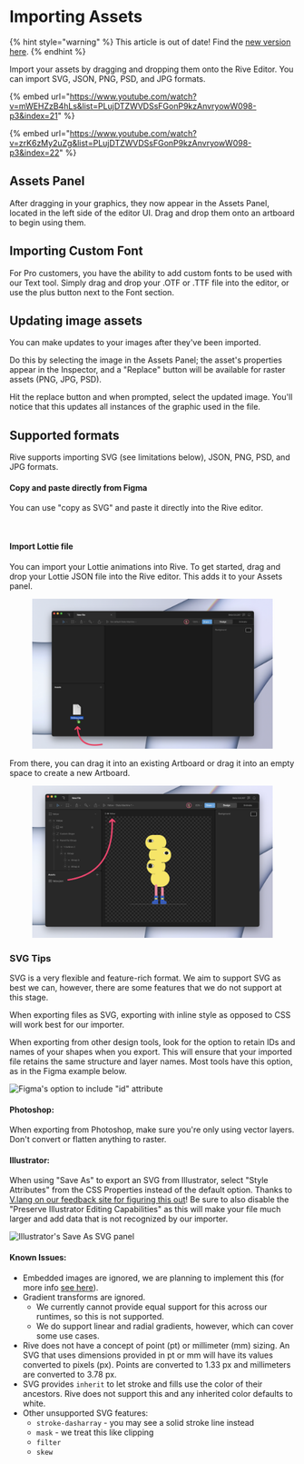 # Importing Assets

{% hint style="warning" %}
This article is out of date! Find the [new version here](https://rive.app/community/doc/importing-assets/docO2hh4U88G).
{% endhint %}

Import your assets by dragging and dropping them onto the Rive Editor. You can import SVG, JSON, PNG, PSD, and JPG formats.

{% embed url="https://www.youtube.com/watch?v=mWEHZzB4hLs&list=PLujDTZWVDSsFGonP9kzAnvryowW098-p3&index=21" %}

{% embed url="https://www.youtube.com/watch?v=zrK6zMy2uZg&list=PLujDTZWVDSsFGonP9kzAnvryowW098-p3&index=22" %}

## Assets Panel&#x20;

After dragging in your graphics, they now appear in the Assets Panel, located in the left side of the editor UI. Drag and drop them onto an artboard to begin using them.



## Importing Custom Font

For Pro customers, you have the ability to add custom fonts to be used with our Text tool. Simply drag and drop your .OTF or .TTF file into the editor, or use the plus button next to the Font section.



## Updating image assets

You can make updates to your images after they've been imported.&#x20;

Do this by selecting the image in the Assets Panel; the asset's properties appear in the Inspector, and a "Replace" button will be available for raster assets (PNG, JPG, PSD).&#x20;

Hit the replace button and when prompted, select the updated image. You'll notice that this updates all instances of the graphic used in the file.&#x20;



## Supported formats

Rive supports importing SVG (see limitations below), JSON, PNG, PSD, and JPG formats.

#### Copy and paste directly from Figma

You can use "copy as SVG" and paste it directly into the Rive editor.

<figure><img src="../../.gitbook/assets/2023-04-13 14.06.20.gif" alt=""><figcaption></figcaption></figure>

#### Import Lottie file

You can import your Lottie animations into Rive. To get started, drag and drop your Lottie JSON file into the Rive editor. This adds it to your Assets panel.

<figure><img src="../../.gitbook/assets/CleanShot 2023-04-12 at 17.05.03@2x.png" alt=""><figcaption></figcaption></figure>

From there, you can drag it into an existing Artboard or drag it into an empty space to create a new Artboard.

<figure><img src="../../.gitbook/assets/CleanShot 2023-04-12 at 17.08.12@2x.png" alt=""><figcaption></figcaption></figure>

### SVG Tips

SVG is a very flexible and feature-rich format. We aim to support SVG as best we can, however, there are some features that we do not support at this stage.&#x20;

When exporting files as SVG, exporting with inline style as opposed to CSS will work best for our importer.

When exporting from other design tools, look for the option to retain IDs and names of your shapes when you export. This will ensure that your imported file retains the same structure and layer names. Most tools have this option, as in the Figma example below.

![Figma's option to include "id" attribute](../../.gitbook/assets/figma\_export\_id.png)

#### Photoshop:

When exporting from Photoshop, make sure you're only using vector layers. Don't convert or flatten anything to raster.

#### Illustrator:

When using "Save As" to export an SVG from Illustrator, select "Style Attributes" from the CSS Properties instead of the default option. Thanks to [V.lang on our feedback site for figuring this out](https://feedback.rive.app/122)! Be sure to also disable the "Preserve Illustrator Editing Capabilities" as this will make your file much larger and add data that is not recognized by our importer.&#x20;

![Illustrator's Save As SVG panel](<../../.gitbook/assets/image (2).png>)

#### Known Issues:&#x20;

* Embedded images are ignored, we are planning to implement this (for more info [see here](https://feedback.rive.app/69)).
* Gradient transforms are ignored.&#x20;
  * We currently cannot provide equal support for this across our runtimes, so this is not supported.
  * We do support linear and radial gradients, however, which can cover some use cases.
* Rive does not have a concept of point (pt) or millimeter (mm) sizing. An SVG that uses dimensions provided in pt or mm will have its values converted to pixels (px). Points are converted to 1.33 px and millimeters are converted to  3.78 px.&#x20;
* SVG provides `inherit` to let stroke and fills use the color of their ancestors. Rive does not support this and any inherited color defaults to white.
* Other unsupported SVG features:
  * `stroke-dasharray` - you may see a solid stroke line instead
  * `mask` -  we treat this like clipping
  * `filter`
  * `skew`
